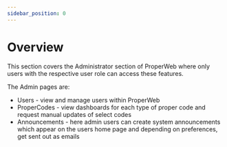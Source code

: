 ```yaml
---
sidebar_position: 0
---
```


# Overview
This section covers the Administrator section of ProperWeb where only users with the respective user role can access these features.

The Admin pages are:
- Users - view and manage users within ProperWeb
- ProperCodes - view dashboards for each type of proper code and request manual updates of select codes
- Announcements - here admin users can create system announcements which appear on the users home page and depending on preferences, get sent out as emails